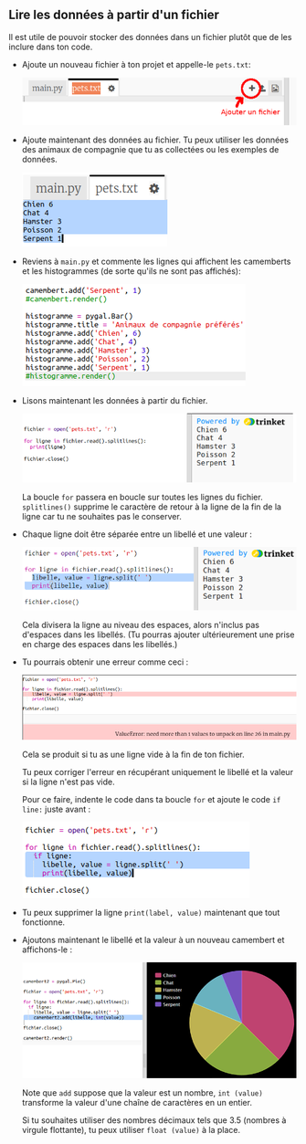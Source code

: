 ## Lire les données à partir d'un fichier

Il est utile de pouvoir stocker des données dans un fichier plutôt que de les inclure dans ton code.

+ Ajoute un nouveau fichier à ton projet et appelle-le `pets.txt`:
    
    ![capture d'écran](images/pets-file.png)

+ Ajoute maintenant des données au fichier. Tu peux utiliser les données des animaux de compagnie que tu as collectées ou les exemples de données.
    
    ![captures d'écran](images/pets-data.png)

+ Reviens à `main.py` et commente les lignes qui affichent les camemberts et les histogrammes (de sorte qu'ils ne sont pas affichés):
    
    ![capture d'écran](images/pets-comment.png)

+ Lisons maintenant les données à partir du fichier.
    
    ![capture d'écran](images/pets-read.png)
    
    La boucle `for` passera en boucle sur toutes les lignes du fichier. `splitlines()` supprime le caractère de retour à la ligne de la fin de la ligne car tu ne souhaites pas le conserver.

+ Chaque ligne doit être séparée entre un libellé et une valeur :
    
    ![capture d'écran](images/pets-split.png)
    
    Cela divisera la ligne au niveau des espaces, alors n'inclus pas d'espaces dans les libellés. (Tu pourras ajouter ultérieurement une prise en charge des espaces dans les libellés.)

+ Tu pourrais obtenir une erreur comme ceci :
    
    ![capture d'écran](images/pets-error.png)
    
    Cela se produit si tu as une ligne vide à la fin de ton fichier.
    
    Tu peux corriger l'erreur en récupérant uniquement le libellé et la valeur si la ligne n'est pas vide.
    
    Pour ce faire, indente le code dans ta boucle `for` et ajoute le code `if line:` juste avant :
    
    ![capture d'écran](images/pets-fix.png)

+ Tu peux supprimer la ligne `print(label, value)` maintenant que tout fonctionne.

+ Ajoutons maintenant le libellé et la valeur à un nouveau camembert et affichons-le :
    
    ![capture d'écran](images/pets-pie2.png)
    
    Note que `add` suppose que la valeur est un nombre, `int (value)` transforme la valeur d'une chaîne de caractères en un entier.
    
    Si tu souhaites utiliser des nombres décimaux tels que 3.5 (nombres à virgule flottante), tu peux utiliser `float (value)` à la place.